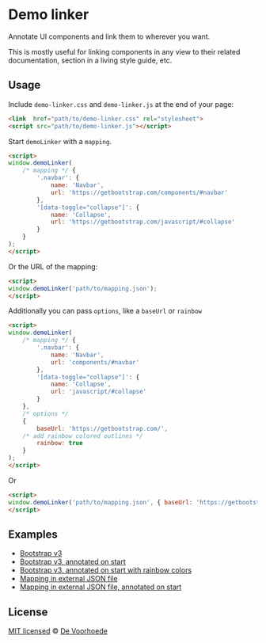 # Demo linker

Annotate UI components and link them to wherever you want.

This is mostly useful for linking components in any view to their
related documentation, section in a living style guide, etc.


## Usage

Include `demo-linker.css` and `demo-linker.js` at the end of your page:

```html
<link  href="path/to/demo-linker.css" rel="stylesheet">
<script src="path/to/demo-linker.js"></script>
```

Start `demoLinker` with a `mapping`.

```html
<script>
window.demoLinker(
    /* mapping */ {
        '.navbar': {
            name: 'Navbar',
            url: 'https://getbootstrap.com/components/#navbar'
        },
        '[data-toggle="collapse"]': {
            name: 'Collapse',
            url: 'https://getbootstrap.com/javascript/#collapse'
        }
    }
);
</script>
```

Or the URL of the mapping:

```html
<script>
window.demoLinker('path/to/mapping.json');
</script>
```

Additionally you can pass `options`, like a `baseUrl` or `rainbow`

```html
<script>
window.demoLinker(
    /* mapping */ {
        '.navbar': {
            name: 'Navbar',
            url: 'components/#navbar'
        },
        '[data-toggle="collapse"]': {
            name: 'Collapse',
            url: 'javascript/#collapse'
        }
    },
    /* options */
    {
        baseUrl: 'https://getbootstrap.com/',
    /* add rainbow colored outlines */
        rainbow: true
    }
);
</script>
```

Or

```html
<script>
window.demoLinker('path/to/mapping.json', { baseUrl: 'https://getbootstrap.com/' });
</script>
```

## Examples
- [Bootstrap v3](examples/bootstrap-v3/)
- [Bootstrap v3, annotated on start](examples/bootstrap-v3/#debug)
- [Bootstrap v3, annotated on start with rainbow colors](examples/bootstrap-v3-rainbow/#debug)
- [Mapping in external JSON file](examples/bootstrap-v3-json/)
- [Mapping in external JSON file, annotated on start](examples/bootstrap-v3-json/#debug)

## License

[MIT licensed](LICENSE) © [De Voorhoede](https://www.voorhoede.nl/)
